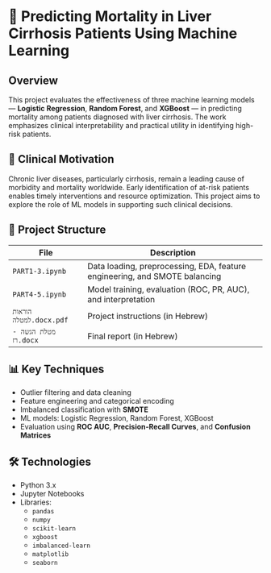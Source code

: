 # 🧠 Predicting Mortality in Liver Cirrhosis Patients Using Machine Learning

## Overview

This project evaluates the effectiveness of three machine learning models — **Logistic Regression**, **Random Forest**, and **XGBoost** — in predicting mortality among patients diagnosed with liver cirrhosis. The work emphasizes clinical interpretability and practical utility in identifying high-risk patients.

## 🔬 Clinical Motivation

Chronic liver diseases, particularly cirrhosis, remain a leading cause of morbidity and mortality worldwide. Early identification of at-risk patients enables timely interventions and resource optimization. This project aims to explore the role of ML models in supporting such clinical decisions.

## 📁 Project Structure

| File                     | Description                                                                 |
|--------------------------|-----------------------------------------------------------------------------|
| `PART1-3.ipynb`          | Data loading, preprocessing, EDA, feature engineering, and SMOTE balancing |
| `PART4-5.ipynb`          | Model training, evaluation (ROC, PR, AUC), and interpretation               |
| `הוראות למטלה.docx.pdf` | Project instructions (in Hebrew)                                             |
| `מטלת הגשה - רז.docx`   | Final report (in Hebrew)                                                    |

## 📊 Key Techniques

- Outlier filtering and data cleaning
- Feature engineering and categorical encoding
- Imbalanced classification with **SMOTE**
- ML models: Logistic Regression, Random Forest, XGBoost
- Evaluation using **ROC AUC**, **Precision-Recall Curves**, and **Confusion Matrices**

## 🛠 Technologies

- Python 3.x
- Jupyter Notebooks
- Libraries:
  - `pandas`
  - `numpy`
  - `scikit-learn`
  - `xgboost`
  - `imbalanced-learn`
  - `matplotlib`
  - `seaborn`
